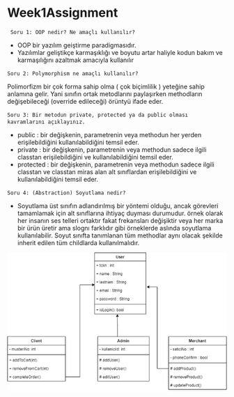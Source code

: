 # Week1Assignment

```
 Soru 1: OOP nedir? Ne amaçlı kullanılır?
 ```
- OOP bir yazılım geiştirme paradigmasıdır.
- Yazılımlar geliştikçe karmaşıklığı ve boyutu artar haliyle kodun bakım ve karmaşılığını azaltmak amacıyla kullanılır
```
Soru 2: Polymorphism ne amaçlı kullanılır?
```
Polimorfizm bir çok forma sahip olma ( çok biçimlilik ) yeteğine sahip anlamına gelir. Yani sınıfın ortak metodlarını paylaşırken methodların değişebileceği (override edileceği) örüntyü ifade eder. 
```
Soru 3: Bir metodun private, protected ya da public olması kavramlarını açıklayınız.
```
- public : bir değişkenin, parametrenin veya methodun her yerden erişilebildiğini kullanılabildiğini temsil eder.
- private :  bir değişkenin, parametrenin veya methodun sadece ilgili classtan erişilebildiğini ve kullanılabildiğini temsil eder.
- protected :  bir değişkenin, parametrenin veya methodun sadece ilgili classtan ve classtan miras alan alt sınıflardan erişilebildiğini ve kullanılabildiğini temsil eder.
 ```
 Soru 4: (Abstraction) Soyutlama nedir?
 ```
- Soyutlama üst sınıfın adlandırılmış bir yöntemi olduğu, ancak görevleri tamamlamak için alt sınıflarına ihtiyaç duyması durumudur. örnek olarak her insanın ses telleri ortaktır fakat frekansları değişiktir veya her marka bir ürün üretir ama slognı farklıdır gibi örneklerde aslında soyutlama kullanılabilir. Soyut sınıfta tanımlanan tüm methodlar aynı olacak şekilde inherit edilen tüm childlarda kullanılmalıdır.

![Alt text](https://github.com/EnUygunPatikaBootCamp/week1-efeibrahimm/blob/main/umlDiagram.png "Optional title")
